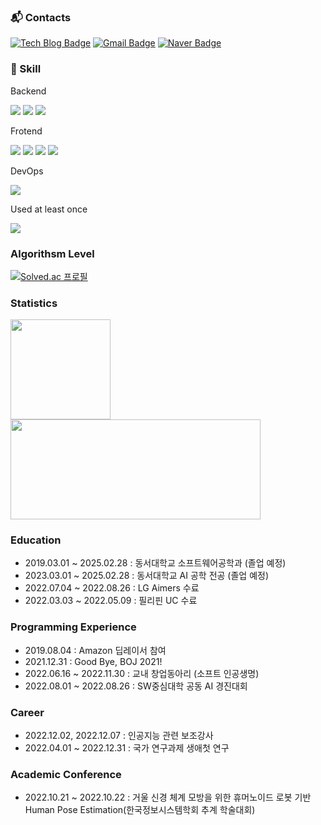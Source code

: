 ### :mailbox_with_mail: Contacts
[![Tech Blog Badge](http://img.shields.io/badge/-Tech%20blog-black?style=flat-square&logo=github&link=https://day-log.tistory.com/)](https://day-log.tistory.com/)
[![Gmail Badge](https://img.shields.io/badge/Gmail-d14836?style=flat-square&logo=Gmail&logoColor=white&link=mailto:junho74589@gmail.com)](mailto:junho74589@gmail.com)
[![Naver Badge](https://img.shields.io/badge/Naver-03C75A?style=flat-square&logo=Naver&logoColor=white&link=mailto:wnsgh745896@naver.com)](mailto:wnsgh745896@naver.com)

### 💪 Skill
Backend
<p>
	<a>
		<img src="https://img.shields.io/badge/Spring-6DB33F?style=flat&logo=Spring&logoColor=white"/>
    <img src="https://img.shields.io/badge/SpringBoot-6DB33F?style=flat&logo=SpringBoot&logoColor=white"/>
		<img src="https://img.shields.io/badge/Python-3776AB?style=flat&logo=python&logoColor=white"/>
	</a>
</p>
Frotend
<p>
  <a>
    <img src="https://img.shields.io/badge/HTML5-E34F26?style=flat&logo=html5&logoColor=white" />
    <img src="https://img.shields.io/badge/JavaScript-F7DF1E?style=flat&logo=javascript&logoColor=white"/>
    <img src="https://img.shields.io/badge/CSS3-1572B6?style=flat&logo=css3&logoColor=white"/>
    <img src="https://img.shields.io/badge/React-61DAFB?style=flat&logo=react&logoColor=white"/>
  </a>
</p>

DevOps
<p>
  <a>
    <img src="https://img.shields.io/badge/Amazon EC2-FF9900?style=flat&logo=Amazon EC2&logoColor=white" />
  </a>
</p>


<!-- AI
<p>
  <a>
    <img src="https://img.shields.io/badge/Amazon EC2-FF9900?style=flat&logo=Amazon EC2&logoColor=white" />
  </a>
</p> -->

Used at least once
<p>
	<a>
    <img src="https://img.shields.io/badge/Andorid-3DDC84?style=flat&logo=Android&logoColor=white"/>
	</a>
</p>

### Algorithsm Level
[![Solved.ac
프로필](http://mazassumnida.wtf/api/v2/generate_badge?boj=wnsgh745896)](https://solved.ac/wnsgh745896)

### Statistics
<a href="https://github.com/anuraghazra/github-readme-stats">
  <img align="center" src="https://github-readme-stats.vercel.app/api?username=Choi-jun-ho&show_icons=true&theme=onedark" height="160px" />
  <img align="center" src="https://github-readme-stats.vercel.app/api/top-langs/?username=Choi-jun-ho&layout=compact&theme=onedark" height="160px" width="400px"/>
</a>

### Education 
- 2019.03.01 ~ 2025.02.28 : 동서대학교 소프트웨어공학과 (졸업 예정)
- 2023.03.01 ~ 2025.02.28 : 동서대학교 AI 공학 전공 (졸업 예정)
- 2022.07.04 ~ 2022.08.26 : LG Aimers 수료
- 2022.03.03 ~ 2022.05.09 : 필리핀 UC 수료

### Programming Experience
- 2019.08.04 : Amazon 딥레이서 참여
- 2021.12.31 : Good Bye, BOJ 2021!
- 2022.06.16 ~ 2022.11.30 : 교내 창업동아리 (소프트 인공생명)
- 2022.08.01 ~ 2022.08.26 : SW중심대학 공동 AI 경진대회

### Career
- 2022.12.02, 2022.12.07 : 인공지능 관련 보조강사
- 2022.04.01 ~ 2022.12.31 : 국가 연구과제 생애첫 연구

### Academic Conference
- 2022.10.21 ~ 2022.10.22 : 거울 신경 체계 모방을 위한 휴머노이드 로봇 기반 Human Pose Estimation(한국정보시스템학회 추계 학술대회)


